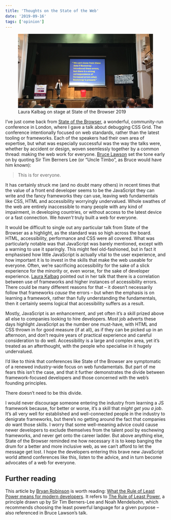 ```yaml
---
title: 'Thoughts on the State of the Web'
date: '2019-09-16'
tags: ['opinion']
---
```


<figure>
<img src="thoughts-on-the-state-of-the-web.jpg" alt="Laura Kalbag on stage with a slide that says “We can’t know from these data if Bootstrap introduced these errors, but there is a strong correspondence of increased errors when Bootstrap is present“">
  <figcaption>Laura Kalbag on stage at State of the Browser 2019</figcaption>
</figure>

I’ve just come back from [State of the Browser](https://2019.stateofthebrowser.com/), a wonderful, community-run conference in London, where I gave a talk about debugging CSS Grid. The conference intentionally focused on web standards, rather than the latest tooling or frameworks. Each of the speakers had their own area of expertise, but what was especially successful was the way the talks were, whether by accident or design, woven seemlessly together by a common thread: making the web work for everyone. [Bruce Lawson](https://www.brucelawson.co.uk/) set the tone early on by quoting Sir Tim Berners Lee (or “Uncle Timbo”, as Bruce would have him known):

> This is for everyone.

It has certainly struck me (and no doubt many others) in recent times that the value of a front end developer seems to be the JavaScript they can write and the fancy frameworks they can use, leaving web fundamentals like CSS, HTML and accessibility worryingly undervalued. Whole swathes of the web are entirely inaccessible to many people with any kind of impairment, in developing countries, or without access to the latest device or a fast connection. We _haven’t_ truly built a web for everyone.

It would be difficult to single out any particular talk from State of the Browser as a highlight, as the standard was so high across the board. HTML, accessibility, performance and CSS were all covered. What was particularly notable was that JavaScript was barely mentioned, except with a warning to use it sparingly. This might feel old-fashioned, but in fact it emphasised how little JavaScript is actually vital to the user experience, and how important it is to invest in the skills that make the web useable for everyone. Often, we’re sacrificing accessibility for the sake of a slick experience for the minority or, even worse, for the sake of developer experience. [Laura Kalbag](https://laurakalbag.com/) pointed out in her talk that there is a correlation between use of frameworks and higher instances of accessibility errors. There could be many different reasons for that – it doesn’t necessarily follow that frameworks _cause_ the errors – but when the emphasis is on learning a framework, rather than fully understanding the fundamentals, then it certainly seems logical that accessibility suffers as a result.

Mostly, JavaScript is an enhancement, and yet often it’s a skill prized above all else to companies looking to hire developers. Most job adverts these days highlight JavaScript as the number one must-have, with HTML and CSS thrown in for good measure (if at all), as if they can be picked up in an afternoon, and don’t require years of practical experience and careful consideration to do well. Accessibility is a large and complex area, yet it’s treated as an afterthought, with the people who specialise in it hugely undervalued.

I’d like to think that conferences like State of the Browser are symptomatic of a renewed industry-wide focus on web fundamentals. But part of me fears this isn’t the case, and that it further demonstrates the divide between framework-focused developers and those concerned with the web’s founding principles.

There doesn’t need to be this divide.

I would never discourage someone entering the industry from learning a JS framework because, for better or worse, it’s a skill that _might get you a job_. It’s all very well for established and well-connected people in the industry to denigrate frameworks, but there’s no getting around the fact that companies _do_ want those skills. I worry that some well-meaning advice could cause newer developers to exclude themselves from the talent pool by eschewing frameworks, and never get onto the career ladder. But above anything else, State of the Browser reminded me how necessary it is to keep banging the drum for a better and more inclusive web, as we can’t afford to let the message get lost. I hope the developers entering this brave new JavaScript world attend conferences like this, listen to the advice, and in turn become advocates of a web for everyone.

<script async type="text/javascript" src="//cdn.carbonads.com/carbon.js?serve=CE7D62J7&placement=css-irlinfo" id="_carbonads_js"></script>

## Further reading

This article by [Bryan Robinson](https://bryanlrobinson.com/) is worth reading: [What the Rule of Least Power means for modern developers](https://blog.logrocket.com/what-the-rule-of-least-power-means-for-modern-developers-b846010a8595/). It refers to [The Rule of Least Power](https://www.w3.org/2001/tag/doc/leastPower.html), a principle drawn up by Sir Tim Berners-Lee and Noah Mendelsohn, which recommends choosing the least powerful language for a given purpose – also referenced in Bruce Lawson’s talk.
